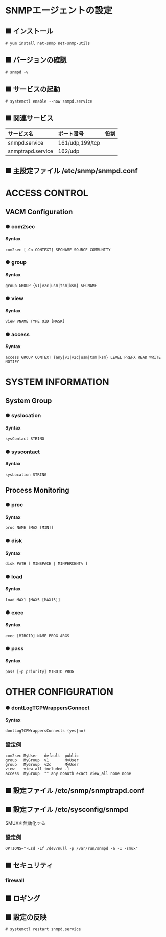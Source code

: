 # SNMPエージェントの設定
## ■ インストール
```
# yum install net-snmp net-snmp-utils
```
## ■ バージョンの確認
```
# snmpd -v
```
## ■ サービスの起動
```
# systemctl enable --now snmpd.service
```
## ■ 関連サービス
|サービス名|ポート番号|役割|
|:---|:---|:---|
|snmpd.service|161/udp,199/tcp||
|snmptrapd.service|162/udp|

## ■ 主設定ファイル /etc/snmp/snmpd.conf
# ACCESS CONTROL
## VACM Configuration
### ● com2sec
#### Syntax
```
com2sec [-Cn CONTEXT] SECNAME SOURCE COMMUNITY
```
### ● group
#### Syntax
```
group GROUP {v1|v2c|usm|tsm|ksm} SECNAME
```
### ● view
#### Syntax
```
view VNAME TYPE OID [MASK]
```
### ● access
#### Syntax
```
access GROUP CONTEXT {any|v1|v2c|usm|tsm|ksm} LEVEL PREFX READ WRITE NOTIFY
```

# SYSTEM INFORMATION
## System Group
### ● syslocation
#### Syntax
```
sysContact STRING
```
### ● syscontact
#### Syntax
```
sysLocation STRING
```

## Process Monitoring
### ● proc
#### Syntax
```
proc NAME [MAX [MIN]]
```
### ● disk
#### Syntax
```
disk PATH [ MINSPACE | MINPERCENT% ]
```
### ● load
#### Syntax
```
load MAX1 [MAX5 [MAX15]]
```
### ● exec
#### Syntax
```
exec [MIBOID] NAME PROG ARGS
```
### ● pass
#### Syntax
```
pass [-p priority] MIBOID PROG
```

# OTHER CONFIGURATION
### ● dontLogTCPWrappersConnect
#### Syntax
```
dontLogTCPWrappersConnects (yes|no)
```
### 設定例
```
com2sec MyUser   default  public
group   MyGroup  v1       MyUser
group   MyGroup  v2c      MyUser
view    view_all included .1
access  MyGroup  "" any noauth exact view_all none none
```
## ■ 設定ファイル /etc/snmp/snmptrapd.conf
## ■ 設定ファイル /etc/sysconfig/snmpd
SMUXを無効化する
### 設定例
```
OPTIONS="-Lsd -Lf /dev/null -p /var/run/snmpd -a -I -smux"
```
## ■ セキュリティ
### firewall
## ■ ロギング
## ■ 設定の反映
```
# systemctl restart snmpd.service
```
